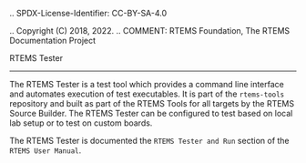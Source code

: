 .. SPDX-License-Identifier: CC-BY-SA-4.0

.. Copyright (C) 2018, 2022.
.. COMMENT: RTEMS Foundation, The RTEMS Documentation Project

RTEMS Tester
************

The RTEMS Tester is a test tool which provides a command line interface and
automates execution of test executables. It is part of the `rtems-tools`
repository and built as part of the RTEMS Tools for all targets by the
RTEMS Source Builder. The RTEMS Tester can be configured to test based
on local lab setup or to test on custom boards.

The RTEMS Tester is documented the `RTEMS Tester and Run` section of the 
`RTEMS User Manual`.

